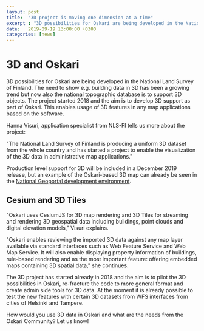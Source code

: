 ```yaml
---
layout: post
title:  "3D project is moving one dimension at a time"
excerpt : "3D possibilities for Oskari are being developed in the National Land Survey of Finland"
date:   2019-09-19 13:00:00 +0300
categories: [news]
---
```


# 3D and Oskari

3D possibilities for Oskari are being developed in the National Land Survey of Finland. The need to show e.g. building data in 3D has been a growing trend but now also the national topographic database is to support 3D objects. The project started 2018 and the aim is to develop 3D support as part of Oskari. This enables usage of 3D features in any map applications based on the software.

Hanna Visuri, application specialist from NLS-FI tells us more about the project:

"The National Land Survey of Finland is producing a uniform 3D dataset from the whole country and has started a project to enable the visualization of the 3D data in administrative map applications."

Production level support for 3D will be included in a December 2019 release, but an example of the Oskari-based 3D map can already be seen in the [National Geoportal development environment](https://demo-kartta.paikkatietoikkuna.fi).

## Cesium and 3D Tiles

"Oskari uses CesiumJS for 3D map rendering and 3D Tiles for streaming and rendering 3D geospatial data including buildings, point clouds and digital elevation models," Visuri explains.

"Oskari enables reviewing the imported 3D data against any map layer available via standard interfaces such as Web Feature Service and Web Map Service. It will also enable displaying property information of buildings, rule-based rendering and as the most important feature: offering embedded maps containing 3D spatial data," she continues.

The 3D project has started already in 2018 and the aim is to pilot the 3D possibilities in Oskari, re-fracture the code to more general format and create admin side tools for 3D data. At the moment it is already possible to test the new features with certain 3D datasets from WFS interfaces from cities of Helsinki and Tampere.

How would you use 3D data in Oskari and what are the needs from the Oskari Community? Let us know!